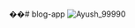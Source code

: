 ��#   b l o g - a p p 
 
 ![Ayush_99990](https://github.com/WasimKhan0/Blog_Post/assets/96934824/cacfd39f-bfda-4f09-ba5e-c642b070d3fc)
